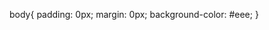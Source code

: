 body{
                padding: 0px;
                margin: 0px;
                background-color: #eee;
            }